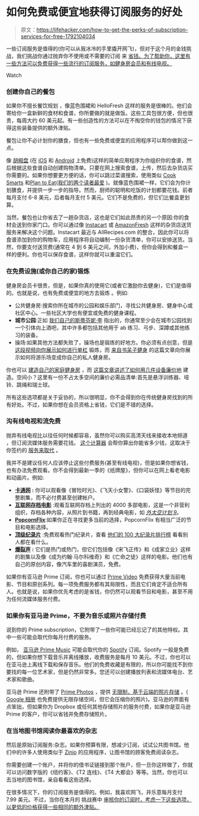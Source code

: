 # 如何免费或便宜地获得订阅服务的好处

> 原文：<https://lifehacker.com/how-to-get-the-perks-of-subscription-services-for-free-1792104034>

一些订阅服务是值得的(你可以从我冰冷的手里撬开网飞)，但对于这个月的金钱挑战，我们挑战你通过抛弃你不使用或不需要的订阅 来 [省钱。为了帮助你，这里有一些方法可以免费获得一些流行的订阅服务，如健身房会员和有线电视。](https://lifehacker.com/february-s-money-challenge-ditch-your-old-unused-subs-1791828689)

Watch

### 创建你自己的餐包

如果你不擅长餐饮规划 ，像蓝色围裙和 HelloFresh 这样的服务是很棒的。他们会寄给你一盒新鲜的食材和食谱，你所要做的就是做饭。这些工具包很方便，但也很贵，每周大约 60 美元起。有一些创造性的方法可以在不掏空你的钱包的情况下获得这些装备提供的额外津贴。

餐包让你不必计划你的膳食，但也有一些免费或便宜的应用程序可以帮你做到这一点。

像 [胡椒盘](https://www.pepperplate.com/) (在 [iOS](https://itunes.apple.com/app/id403188971?mt=8) 和 [Android](https://play.google.com/store/apps/details?id=com.pepperplate) 上免费)这样的简单应用程序为你组织你的食谱，然后根据这些食谱自动创建购物清单。只要在网上搜索食谱，上传，然后去杂货店买你需要的。如果你想要更方便的话，你可以跳过菜谱搜索，使用类似 [Cook Smarts](http://www.cooksmarts.com/) 和[Plan to Eat](http://www.plantoeat.com/)([我们的两个读者最爱](http://lifehacker.com/five-best-meal-planning-apps-1533809184) )。就像蓝色围裙一样，它们会为你计划膳食，并提供一步一步的指导。然而，厨师的聪明和吃饭的计划都要花钱。前者每月支付 6-8 美元，后者每月支付 5 美元。它们不是免费的，但它们比餐盒更划算。

当然，餐包也让你省去了一趟杂货店，这也是它们如此昂贵的另一个原因:你的食材会送到你家门口。你可以通过像 [Instacart](https://www.instacart.com/) 或 [AmazonFresh](https://www.amazon.com/AmazonFresh/b?asc_campaign=InlineText&asc_refurl=https://lifehacker.com/how-to-get-the-perks-of-subscription-services-for-free-1792104034&asc_source=&ie=UTF8&node=10329849011&tag=kinjalifehackerlink-20) 这样的杂货店送货服务来解决这个问题。Instacart 最近与 AllRecipes.com 的整合，因此你可以将食谱添加到你的购物车，应用程序将自动编制一份杂货清单，你可以安排送货。当然，你要支付送货费(通常在 4 到 6 美元之间，外加小费)，但你会得到和餐盒一样的便利。你也可以保存食谱，这样你就可以重温它们。

### 在免费设施(或你自己的家)锻炼

健身房会员卡很贵，但是，如果你真的使用它(或者它激励你去健身)，它们是值得的。也就是说，也有免费或便宜的地方去锻炼 。例如:

*   公共健身房:搜索你所在城市的公园和娱乐部门，寻找公共健身房、健身中心或社区中心。一些社区大学也有便宜或免费的健身课程。
*   **城市公园**:正如 [我们自己的斯蒂芬妮·李](http://vitals.lifehacker.com/the-best-cheap-or-free-places-to-get-a-great-workout-1762541705) 指出的，你通常至少会在城市公园找到一个引体向上酒吧，其中许多都包括其他用于 ab 练习、弓步、深蹲或其他练习的装备。
*   操场:如果其他方法都失败了，操场也是锻炼的好地方。你必须有点创意，但是 [这段视频向你展示如何进行单杠](https://www.youtube.com/watch?v=8bppcsg07Rc) 锻炼，而 [来自书呆子健身](https://www.nerdfitness.com/blog/playground-workout/) 的这篇文章向你展示如何将游乐场变成你自己的私人健身房。

你也可以 [建造自己的家庭健身房](http://vitals.lifehacker.com/things-to-consider-when-buying-your-first-home-gym-equi-1784266603) ，而 [这篇文章讲述了如何用几件设备廉价地](http://lifehacker.com/get-buff-not-broke-how-to-build-a-budget-friendly-hom-1460079368) 建造。空间小？这里有一份不占太多空间的廉价必需品清单:首先是悬浮训练器、哑铃、跳绳和瑞士球。

所有这些选项都是关于妥协的，所以很明显，你不会得到你在传统健身房找到的所有好处。不过，如果你想在会员资格上省钱，它们是不错的选择。

### 沟有线电视和流免费

抛弃有线电视比以往任何时候都容易，虽然你可以购买高清天线来接收本地频道 ，但订阅流媒体服务需要花钱。 [这个计算器](http://lifehacker.com/use-this-calculator-to-decide-if-dropping-cable-will-sa-1679043694) 会帮你算出你能省多少钱，这取决于你签约的 [服务来取代](http://lifehacker.com/how-can-i-ditch-cable-and-watch-my-tv-shows-and-movies-5475091) 。

我并不是建议任何人应该停止这些付费服务(甚至有线电视)，但是如果你想省钱，也有办法免费观看。你不会得到最新一季的《纸牌屋》，但你可以在网上看老电影和动画片。例如:

*   [**卡通网**](http://www.cartoonnetwork.com/video/unlocked/opposites-episode.html) **:** 你可以观看像《冒险时光》、《飞天小女警》、《口袋妖怪》等节目的完整剧集，而不必付费甚至创建帐户。
*   [**互联网存档电影**](https://archive.org/details/moviesandfilms) :观看互联网存档上列出的 4000 多部电影，这是一个非营利组织，存档各种内容，从照片到书籍，再到经典电影，如 [*外太空计划 9*](https://archive.org/details/Plan_9_from_Outer_Space_1959)。
*   [**PopcornFlix**](http://www.popcornflix.com/):如果你正在寻找更多当前的选择，PopcornFlix 有相当广泛的节目和电影选择。
*   [**顶级纪录片**](http://topdocumentaryfilms.com/) :免费观看热门纪录片，查看 [他们的 100 大纪录片排行榜](http://topdocumentaryfilms.com/top-100/) 看看别人都在看什么。
*   [**爆裂声**](http://www.crackle.com/playlist/2126576/2483580) **:** 它们是热门或热门，但它们包括像《宋飞正传》和《成家立业》这样的剧集以及像《成为约翰·马尔科维奇》和《亡命之徒》这样的电影。他们也有自己的原创内容，像汽车里的喜剧演员，免费。

如果你有亚马逊 Prime 订阅，你也可以通过 [Prime Video](https://www.amazon.com/Prime-Video/b?asc_campaign=InlineText&asc_refurl=https://lifehacker.com/how-to-get-the-perks-of-subscription-services-for-free-1792104034&asc_source=&node=2676882011&tag=kinjalifehackerlink-20) 免费获得大量当前电影、节目和原创系列。每一项免费服务都有其局限性，而且它们肯定不适合所有人。也就是说，如果你优先考虑的是省钱，你仍然可以观看节目和电影，甚至不用为任何流媒体服务付费。

### 如果你有亚马逊 Prime，不要为音乐或照片存储付费

说到你的 Prime subscription，它附带了一些你可能已经忘记了的其他特权。其中一些可能会取代你每月付费的服务。

例如， [亚马逊 Prime Music](https://www.amazon.com/gp/dmusic/promotions/PrimeMusic?asc_campaign=InlineText&asc_refurl=https://lifehacker.com/how-to-get-the-perks-of-subscription-services-for-free-1792104034&asc_source=&tag=kinjalifehackerlink-20) 可能会取代你的 [Spotify](https://www.spotify.com/) 订阅。Spotify 一般是免费的，但如果你想下载音乐并离线播放，收费服务是每月 10 美元。不过，你也可以在亚马逊上离线下载和保存音乐。他们的免费收藏是有限的，所以你可能找不到你要找的每一位艺术家，但是仍然非常多。您还可以创建播放列表和流媒体电台、艺术家和歌曲。

亚马逊 Prime 还附带了 [Prime Photos](https://www.amazon.com/photos/home?asc_campaign=InlineText&asc_refurl=https://lifehacker.com/how-to-get-the-perks-of-subscription-services-for-free-1792104034&asc_source=&tag=kinjalifehackerlink-20) ，提供 [无限制，基于云端的照片存储](http://lifehacker.com/amazon-gives-unlimited-photo-storage-to-prime-customers-1654430098) 。( [Google 相册](https://photos.google.com/) 也免费提供无限存储空间，但它会压缩你的照片)。亚马逊的界面有点笨拙，但如果你为 Dropbox 或任何其他存储照片的服务付费，如果你是亚马逊 Prime 的客户，你可以省钱并免费存储照片。

### 在当地图书馆阅读你最喜欢的杂志

然后是原始订阅服务:杂志。如果你预算有限，想减少订阅，试试公共图书馆。他们中的许多人使用类似于 [Zinio](https://www.zinio.com/) 的应用程序，让图书馆的顾客免费阅读杂志。

你需要创建一个账户，并将你的借书证链接到那个账户，但一旦你这样做了，你就可以访问数字版的《纽约客》、《T2 连线》、《T4 大都会》等等。当然，你也可以去当地的图书馆，亲自看看这些选择。

在很多情况下，你的订阅服务是值得的。例如，我喜欢网飞，并乐意每月支付 7.99 美元。不过，当你在本月的 挑战赛中 [审核你的订阅时，考虑一下这些选项，以更低的价格获得一些相同的额外津贴。](http://twocents.lifehacker.com/february-s-money-challenge-ditch-your-old-unused-subs-1791828689)